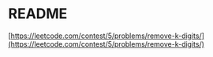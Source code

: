 # README

[https://leetcode.com/contest/5/problems/remove-k-digits/](https://leetcode.com/contest/5/problems/remove-k-digits/)

